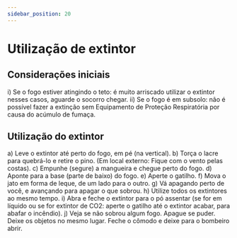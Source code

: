 ```yaml
---
sidebar_position: 20
---
```


# Utilização de extintor

## Considerações iniciais

i) Se o fogo estiver atingindo o teto: é muito arriscado utilizar o extintor nesses casos, aguarde o socorro chegar.
ii) Se o fogo é em subsolo: não é possível fazer a extinção sem Equipamento de Proteção Respiratória por causa do acúmulo de fumaça.

## Utilização do extintor

a) Leve o extintor até perto do fogo, em pé (na vertical).
b) Torça o lacre para quebrá-lo e retire o pino. (Em local externo: Fique com o vento pelas costas).
c) Empunhe (segure) a mangueira e chegue perto do fogo.
d) Aponte para a base (parte de baixo) do fogo.
e) Aperte o gatilho.
f) Mova o jato em forma de leque, de um lado para o outro.
g) Vá apagando perto de você, e avançando para apagar o que sobrou.
h) Utilize todos os extintores ao mesmo tempo.
i) Abra e feche o extintor para o pó assentar (se for em líquido ou se for extintor de CO2: aperte o gatilho até o extintor acabar, para abafar o incêndio).
j) Veja se não sobrou algum fogo. Apague se puder. Deixe os objetos no mesmo lugar. Feche o cômodo e deixe para o bombeiro abrir.
